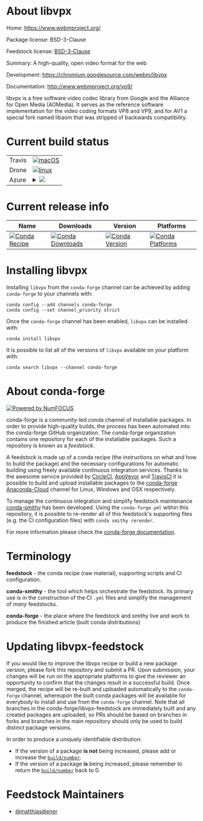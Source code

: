 About libvpx
============

Home: https://www.webmproject.org/

Package license: BSD-3-Clause

Feedstock license: [BSD-3-Clause](https://github.com/conda-forge/libvpx-feedstock/blob/master/LICENSE.txt)

Summary: A high-quality, open video format for the web

Development: https://chromium.googlesource.com/webm/libvpx

Documentation: http://www.webmproject.org/vp9/

libvpx is a free software video codec library from
Google and the Alliance for Open Media (AOMedia).
It serves as the reference software implementation for
the video coding formats VP8 and VP9, and for AV1 a
special fork named libaom that was stripped of
backwards compatibility.


Current build status
====================


<table><tr>
    <td>Travis</td>
    <td>
      <a href="https://travis-ci.com/conda-forge/libvpx-feedstock">
        <img alt="macOS" src="https://img.shields.io/travis/com/conda-forge/libvpx-feedstock/master.svg?label=macOS">
      </a>
    </td>
  </tr><tr>
    <td>Drone</td>
    <td>
      <a href="https://cloud.drone.io/conda-forge/libvpx-feedstock">
        <img alt="linux" src="https://img.shields.io/drone/build/conda-forge/libvpx-feedstock/master.svg?label=Linux">
      </a>
    </td>
  </tr>
    
  <tr>
    <td>Azure</td>
    <td>
      <details>
        <summary>
          <a href="https://dev.azure.com/conda-forge/feedstock-builds/_build/latest?definitionId=14259&branchName=master">
            <img src="https://dev.azure.com/conda-forge/feedstock-builds/_apis/build/status/libvpx-feedstock?branchName=master">
          </a>
        </summary>
        <table>
          <thead><tr><th>Variant</th><th>Status</th></tr></thead>
          <tbody><tr>
              <td>linux_64</td>
              <td>
                <a href="https://dev.azure.com/conda-forge/feedstock-builds/_build/latest?definitionId=14259&branchName=master">
                  <img src="https://dev.azure.com/conda-forge/feedstock-builds/_apis/build/status/libvpx-feedstock?branchName=master&jobName=linux&configuration=linux_64_" alt="variant">
                </a>
              </td>
            </tr><tr>
              <td>linux_aarch64</td>
              <td>
                <a href="https://dev.azure.com/conda-forge/feedstock-builds/_build/latest?definitionId=14259&branchName=master">
                  <img src="https://dev.azure.com/conda-forge/feedstock-builds/_apis/build/status/libvpx-feedstock?branchName=master&jobName=linux&configuration=linux_aarch64_" alt="variant">
                </a>
              </td>
            </tr><tr>
              <td>linux_ppc64le</td>
              <td>
                <a href="https://dev.azure.com/conda-forge/feedstock-builds/_build/latest?definitionId=14259&branchName=master">
                  <img src="https://dev.azure.com/conda-forge/feedstock-builds/_apis/build/status/libvpx-feedstock?branchName=master&jobName=linux&configuration=linux_ppc64le_" alt="variant">
                </a>
              </td>
            </tr><tr>
              <td>osx_64</td>
              <td>
                <a href="https://dev.azure.com/conda-forge/feedstock-builds/_build/latest?definitionId=14259&branchName=master">
                  <img src="https://dev.azure.com/conda-forge/feedstock-builds/_apis/build/status/libvpx-feedstock?branchName=master&jobName=osx&configuration=osx_64_" alt="variant">
                </a>
              </td>
            </tr><tr>
              <td>osx_arm64</td>
              <td>
                <a href="https://dev.azure.com/conda-forge/feedstock-builds/_build/latest?definitionId=14259&branchName=master">
                  <img src="https://dev.azure.com/conda-forge/feedstock-builds/_apis/build/status/libvpx-feedstock?branchName=master&jobName=osx&configuration=osx_arm64_" alt="variant">
                </a>
              </td>
            </tr>
          </tbody>
        </table>
      </details>
    </td>
  </tr>
</table>

Current release info
====================

| Name | Downloads | Version | Platforms |
| --- | --- | --- | --- |
| [![Conda Recipe](https://img.shields.io/badge/recipe-libvpx-green.svg)](https://anaconda.org/conda-forge/libvpx) | [![Conda Downloads](https://img.shields.io/conda/dn/conda-forge/libvpx.svg)](https://anaconda.org/conda-forge/libvpx) | [![Conda Version](https://img.shields.io/conda/vn/conda-forge/libvpx.svg)](https://anaconda.org/conda-forge/libvpx) | [![Conda Platforms](https://img.shields.io/conda/pn/conda-forge/libvpx.svg)](https://anaconda.org/conda-forge/libvpx) |

Installing libvpx
=================

Installing `libvpx` from the `conda-forge` channel can be achieved by adding `conda-forge` to your channels with:

```
conda config --add channels conda-forge
conda config --set channel_priority strict
```

Once the `conda-forge` channel has been enabled, `libvpx` can be installed with:

```
conda install libvpx
```

It is possible to list all of the versions of `libvpx` available on your platform with:

```
conda search libvpx --channel conda-forge
```


About conda-forge
=================

[![Powered by NumFOCUS](https://img.shields.io/badge/powered%20by-NumFOCUS-orange.svg?style=flat&colorA=E1523D&colorB=007D8A)](http://numfocus.org)

conda-forge is a community-led conda channel of installable packages.
In order to provide high-quality builds, the process has been automated into the
conda-forge GitHub organization. The conda-forge organization contains one repository
for each of the installable packages. Such a repository is known as a *feedstock*.

A feedstock is made up of a conda recipe (the instructions on what and how to build
the package) and the necessary configurations for automatic building using freely
available continuous integration services. Thanks to the awesome service provided by
[CircleCI](https://circleci.com/), [AppVeyor](https://www.appveyor.com/)
and [TravisCI](https://travis-ci.com/) it is possible to build and upload installable
packages to the [conda-forge](https://anaconda.org/conda-forge)
[Anaconda-Cloud](https://anaconda.org/) channel for Linux, Windows and OSX respectively.

To manage the continuous integration and simplify feedstock maintenance
[conda-smithy](https://github.com/conda-forge/conda-smithy) has been developed.
Using the ``conda-forge.yml`` within this repository, it is possible to re-render all of
this feedstock's supporting files (e.g. the CI configuration files) with ``conda smithy rerender``.

For more information please check the [conda-forge documentation](https://conda-forge.org/docs/).

Terminology
===========

**feedstock** - the conda recipe (raw material), supporting scripts and CI configuration.

**conda-smithy** - the tool which helps orchestrate the feedstock.
                   Its primary use is in the construction of the CI ``.yml`` files
                   and simplify the management of *many* feedstocks.

**conda-forge** - the place where the feedstock and smithy live and work to
                  produce the finished article (built conda distributions)


Updating libvpx-feedstock
=========================

If you would like to improve the libvpx recipe or build a new
package version, please fork this repository and submit a PR. Upon submission,
your changes will be run on the appropriate platforms to give the reviewer an
opportunity to confirm that the changes result in a successful build. Once
merged, the recipe will be re-built and uploaded automatically to the
`conda-forge` channel, whereupon the built conda packages will be available for
everybody to install and use from the `conda-forge` channel.
Note that all branches in the conda-forge/libvpx-feedstock are
immediately built and any created packages are uploaded, so PRs should be based
on branches in forks and branches in the main repository should only be used to
build distinct package versions.

In order to produce a uniquely identifiable distribution:
 * If the version of a package **is not** being increased, please add or increase
   the [``build/number``](https://docs.conda.io/projects/conda-build/en/latest/resources/define-metadata.html#build-number-and-string).
 * If the version of a package **is** being increased, please remember to return
   the [``build/number``](https://docs.conda.io/projects/conda-build/en/latest/resources/define-metadata.html#build-number-and-string)
   back to 0.

Feedstock Maintainers
=====================

* [@matthiasdiener](https://github.com/matthiasdiener/)

